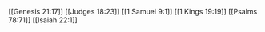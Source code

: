 [[Genesis 21:17]]
[[Judges 18:23]]
[[1 Samuel 9:1]]
[[1 Kings 19:19]]
[[Psalms 78:71]]
[[Isaiah 22:1]]
